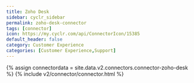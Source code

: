 ```yaml
---
title: Zoho Desk
sidebar: cyclr_sidebar
permalink: zoho-desk-connector
tags: [connector]
icon: https://my.cyclr.com/api/ConnectorIcon/15385
default_header: false
category: Customer Experience
categories: [Customer Experience,Support]
---
```

{% assign connectordata = site.data.v2.connectors.connector-zoho-desk %}
{% include v2/connector/connector.html %}	